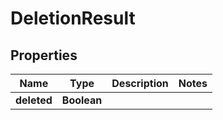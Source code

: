 # DeletionResult

## Properties
Name | Type | Description | Notes
------------ | ------------- | ------------- | -------------
**deleted** | **Boolean** |  | 

